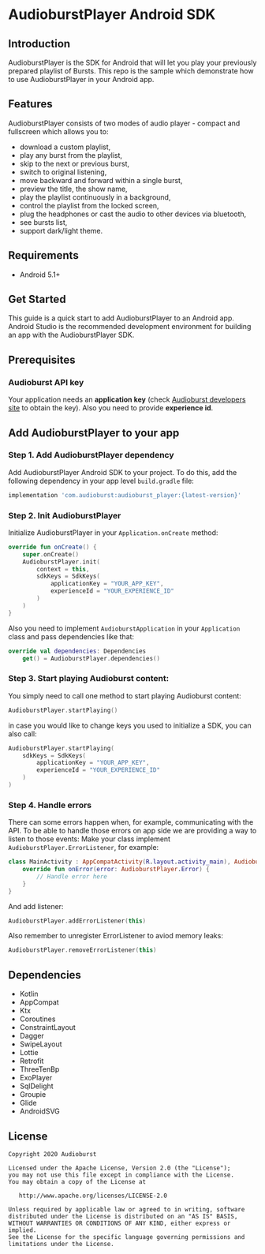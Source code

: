 # AudioburstPlayer Android SDK

## Introduction
AudioburstPlayer is the SDK for Android that will let you play your previously prepared playlist of Bursts. This repo is the sample which demonstrate how to use AudioburstPlayer in your Android app.

## Features
AudioburstPlayer consists of two modes of audio player - compact and fullscreen which allows you to:
- download a custom playlist,
- play any burst from the playlist,
- skip to the next or previous burst,
- switch to original listening,
- move backward and forward within a single burst,
- preview the title, the show name,
- play the playlist continuously in a background,
- control the playlist from the locked screen,
- plug the headphones or cast the audio to other devices via bluetooth,
- see bursts list,
- support dark/light theme.

## Requirements
- Android 5.1+

## Get Started

This guide is a quick start to add AudioburstPlayer to an Android app. Android Studio is the recommended development environment for building an app with the AudioburstPlayer SDK.

## Prerequisites

### Audioburst API key
Your application needs an **application key** (check [Audioburst developers site](https://developers.audioburst.com/) to obtain the key).
Also you need to provide **experience id**.

## Add AudioburstPlayer to your app

### Step 1. Add AudioburstPlayer dependency
Add AudioburstPlayer Android SDK to your project. To do this, add the following dependency in your app level `build.gradle` file:
```gradle
implementation 'com.audioburst:audioburst_player:{latest-version}'
```

### Step 2. Init AudioburstPlayer
Initialize AudioburstPlayer in your `Application.onCreate` method:
```kotlin
override fun onCreate() {
    super.onCreate()
    AudioburstPlayer.init(
        context = this,
        sdkKeys = SdkKeys(
            applicationKey = "YOUR_APP_KEY",
            experienceId = "YOUR_EXPERIENCE_ID"
        )
    )
} 
```

Also you need to implement `AudioburstApplication` in your `Application` class and pass dependencies like that:
```kotlin
override val dependencies: Dependencies
    get() = AudioburstPlayer.dependencies()
```

### Step 3. Start playing Audioburst content:
You simply need to call one method to start playing Audioburst content:
```kotlin
AudioburstPlayer.startPlaying()
```

in case you would like to change keys you used to initialize a SDK, you can also call:
```kotlin
AudioburstPlayer.startPlaying(
    sdkKeys = SdkKeys(
        applicationKey = "YOUR_APP_KEY",
        experienceId = "YOUR_EXPERIENCE_ID"
    )
)
```

### Step 4. Handle errors
There can some errors happen when, for example, communicating with the API. To be able to handle those errors on app side we are providing a way to listen to those events:
Make your class implement `AudioburstPlayer.ErrorListener`, for example:
```kotlin
class MainActivity : AppCompatActivity(R.layout.activity_main), AudioburstPlayer.ErrorListener {
    override fun onError(error: AudioburstPlayer.Error) {
        // Handle error here
    }
}
```
And add listener:
```kotlin
AudioburstPlayer.addErrorListener(this)
```
Also remember to unregister ErrorListener to aviod memory leaks:
```kotlin
AudioburstPlayer.removeErrorListener(this)
```

## Dependencies
- Kotlin
- AppCompat
- Ktx
- Coroutines
- ConstraintLayout
- Dagger
- SwipeLayout
- Lottie
- Retrofit
- ThreeTenBp
- ExoPlayer
- SqlDelight
- Groupie
- Glide
- AndroidSVG

License
-------

    Copyright 2020 Audioburst

    Licensed under the Apache License, Version 2.0 (the "License");
    you may not use this file except in compliance with the License.
    You may obtain a copy of the License at

       http://www.apache.org/licenses/LICENSE-2.0

    Unless required by applicable law or agreed to in writing, software
    distributed under the License is distributed on an "AS IS" BASIS,
    WITHOUT WARRANTIES OR CONDITIONS OF ANY KIND, either express or implied.
    See the License for the specific language governing permissions and
    limitations under the License.